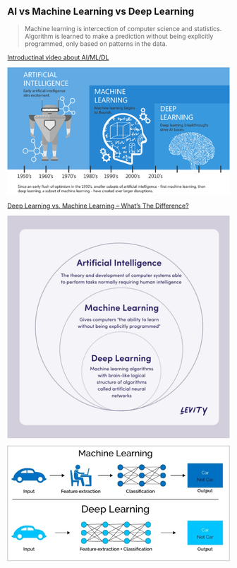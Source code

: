 ## AI vs Machine Learning vs Deep Learning

> Machine learning is intercection of computer science and statistics.  
> Algorithm is learned to make a prediction without being explicitly programmed, only based on patterns in the data.

[Introductinal video about AI/ML/DL](https://www.youtube.com/watch?time_continue=47&v=cDTp-qXXZU0&embeds_referring_euri=https%3A%2F%2Flevity.ai%2F&source_ve_path=MzY4NDIsMTI3Mjk5LDEyNzI5OSwzNjg0MiwzNjg0MiwzNjg0MiwzNjg0MiwxMzkxMTcsMzY4NDIsMTM5MTE3LDM2ODQyLDM2ODQyLDM2ODQyLDI4NjY2&feature=emb_logo)

![AI, ML, DL](../images/AI_ML_DL.png)  

[Deep Learning vs. Machine Learning – What’s The Difference?](https://levity.ai/blog/difference-machine-learning-deep-learning)  

<img src="../images/AI_ML_DL_2.jpg" alt="AI, ML, D" width="700">  

![Machine Learning vs Deep Learning](../images/ML_vs_DL.jpg)